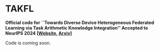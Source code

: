 # TAKFL

**Official code for ``Towards Diverse Device Heterogeneous Federated Learning via Task Arithmetic Knowledge Integration'' Accepted to NeurIPS 2024 [[Website](https://mmorafah.github.io/takflpage/), [Arxiv](https://arxiv.org/abs/2409.18461)]**

Code is coming soon.
